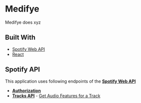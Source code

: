 # Medifye

Medifye does xyz

## Built With

- [Spotify Web API](https://developer.spotify.com/documentation/web-api/)
- [React](https://reactjs.org/)

## Spotify API

This application uses following endpoints of the [**Spotify Web API**](https://developer.spotify.com/documentation/web-api/)

- [**Authorization**](https://developer.spotify.com/documentation/general/guides/authorization-guide/#implicit-grant-flow)
- [**Tracks API**](https://developer.spotify.com/documentation/web-api/reference-beta/#category-tracks) - [Get Audio Features for a Track](https://developer.spotify.com/documentation/web-api/reference-beta/#endpoint-get-audio-features)
